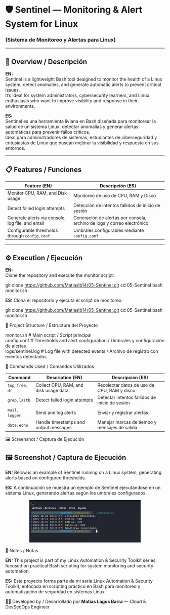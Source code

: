 # 🛡️ Sentinel — Monitoring & Alert System for Linux  
### (Sistema de Monitoreo y Alertas para Linux)

---

## 🧩 Overview / Descripción  

**EN:**  
Sentinel is a lightweight Bash tool designed to monitor the health of a Linux system, detect anomalies, and generate automatic alerts to prevent critical issues.  
It’s ideal for system administrators, cybersecurity learners, and Linux enthusiasts who want to improve visibility and response in their environments.  

**ES:**  
Sentinel es una herramienta liviana en Bash diseñada para monitorear la salud de un sistema Linux, detectar anomalías y generar alertas automáticas para prevenir fallos críticos.  
Ideal para administradores de sistemas, estudiantes de ciberseguridad y entusiastas de Linux que buscan mejorar la visibilidad y respuesta en sus entornos.

---

## 📋 Features / Funciones  

| Feature (EN) | Descripción (ES) |
| ------------- | ---------------- |
| Monitor CPU, RAM, and Disk usage | Monitoreo de uso de CPU, RAM y Disco |
| Detect failed login attempts | Detección de intentos fallidos de inicio de sesión |
| Generate alerts via console, log file, and email | Generación de alertas por consola, archivo de logs y correo electrónico |
| Configurable thresholds through `config.conf` | Umbrales configurables mediante `config.conf` |

---

## ⚙️ Execution / Ejecución  

**EN:**  
Clone the repository and execute the monitor script:  

git clone https://github.com/Matiaslb14/05-Sentinel.git
cd 05-Sentinel
bash monitor.sh

**ES:**
Clona el repositorio y ejecuta el script de monitoreo:

git clone https://github.com/Matiaslb14/05-Sentinel.git
cd 05-Sentinel
bash monitor.sh

📁 Project Structure / Estructura del Proyecto

monitor.sh        # Main script / Script principal  
config.conf       # Thresholds and alert configuration / Umbrales y configuración de alertas  
logs/sentinel.log # Log file with detected events / Archivo de registro con eventos detectados  

🧠 Commands Used / Comandos Utilizados

| Command             | Description (EN)                      | Descripción (ES)                               |
| ------------------- | ------------------------------------- | ---------------------------------------------- |
| `top`, `free`, `df` | Collect CPU, RAM, and disk usage data | Recolectar datos de uso de CPU, RAM y disco    |
| `grep`, `lastb`     | Detect failed login attempts          | Detectar intentos fallidos de inicio de sesión |
| `mail`, `logger`    | Send and log alerts                   | Enviar y registrar alertas                     |
| `date`, `echo`      | Handle timestamps and output messages | Manejar marcas de tiempo y mensajes de salida  |

🖼️ Screenshot / Captura de Ejecución

## 🖼️ Screenshot / Captura de Ejecución  

**EN:** Below is an example of Sentinel running on a Linux system, generating alerts based on configured thresholds.  

**ES:** A continuación se muestra un ejemplo de Sentinel ejecutándose en un sistema Linux, generando alertas según los umbrales configurados.  

<div align="center">
  <img src="./images/sentinel_run.png" alt="Sentinel Run" width="70%">
</div>


📘 Notes / Notas

**EN:**
This project is part of my Linux Automation & Security Toolkit series, focused on practical Bash scripting for system monitoring and security automation.

**ES:**
Este proyecto forma parte de mi serie Linux Automation & Security Toolkit, enfocada en scripting práctico en Bash para monitoreo y automatización de seguridad en sistemas Linux.

👨‍💻 Developed by / Desarrollado por **Matías Lagos Barra** — Cloud & DevSecOps Engineer
